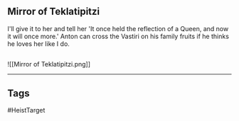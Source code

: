 ## Mirror of Teklatipitzi
I'll give it to her and tell her
'It once held the reflection of a Queen, and now it will once more.'
Anton can cross the Vastiri on his family fruits 
if he thinks he loves her like I do.
## 
![[Mirror of Teklatipitzi.png]]

---
## Tags
#HeistTarget